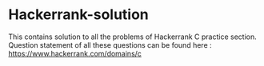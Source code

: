 # Hackerrank-solution
This contains solution to all the problems of Hackerrank C practice section. Question statement of all these questions can be found here : 
https://www.hackerrank.com/domains/c
